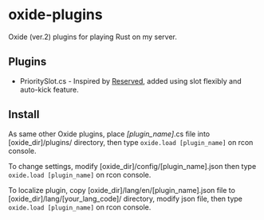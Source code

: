 # oxide-plugins

Oxide (ver.2) plugins for playing Rust on my server.

## Plugins

- PrioritySlot.cs - Inspired by [Reserved](http://oxidemod.org/plugins/reserved.674/), added using slot flexibly and auto-kick feature.

## Install

As same other Oxide plugins, place *[plugin_name]*.cs file into [oxide_dir]/plugins/ directory, then type ```oxide.load [plugin_name]``` on rcon console.

To change settings, modify [oxide_dir]/config/[plugin_name].json then type ```oxide.load [plugin_name]``` on rcon console.

To localize plugin, copy [oxide_dir]/lang/en/[plugin_name].json file to [oxide_dir]/lang/[your_lang_code]/ directory, modify json file, then type ```oxide.load [plugin_name]``` on rcon console.
